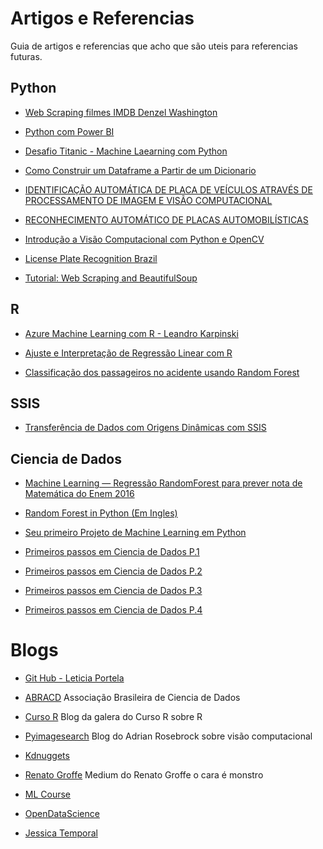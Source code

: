 # Artigos e Referencias
Guia de artigos e referencias que acho que são uteis para referencias futuras.


## Python
* [Web Scraping filmes IMDB Denzel Washington](https://www.linkedin.com/pulse/fazendo-web-scraping-com-dados-do-imdb-filmes-denzel-m-r-ribeiro/)

* [Python com Power BI](https://medium.com/@fernando.gama/integrando-e-explorando-a-linguagem-python-no-power-bi-6bd8ba0e60ed)

* [Desafio Titanic - Machine Laearning com Python](http://mundoia.com.br/tutorial/conheca-o-kaggle-e-participe-da-sua-primeira-competicao-de-machine-learning/)

* [Como Construir um Dataframe a Partir de um Dicionario](https://dicasdepython.com.br/pandas-como-construir-um-dataframe-a-partir-de-um-dicionario/)

* [IDENTIFICAÇÃO AUTOMÁTICA DE PLACA DE VEÍCULOS ATRAVÉS DE
PROCESSAMENTO DE IMAGEM E VISÃO COMPUTACIONAL](http://secitec.luzerna.ifc.edu.br/wp-content/uploads/sites/30/2018/04/Versao-Final-Artigo-para-SECITEC-2017-10-paginas.pdf)

* [RECONHECIMENTO AUTOMÁTICO DE PLACAS AUTOMOBILÍSTICAS](http://monografias.poli.ufrj.br/monografias/monopoli10023622.pdf)

* [Introdução a Visão
Computacional com
Python e OpenCV](http://professor.luzerna.ifc.edu.br/ricardo-antonello/wp-content/uploads/sites/8/2017/02/Livro-Introdu%C3%A7%C3%A3o-a-Vis%C3%A3o-Computacional-com-Python-e-OpenCV.pdf)

* [License Plate Recognition Brazil](https://www.dobitaobyte.com.br/lpr-license-plate-recognition-brazil-parte-1/)

* [Tutorial: Web Scraping and BeautifulSoup](https://www.dataquest.io/blog/web-scraping-beautifulsoup/)

## R
* [Azure Machine Learning com R - Leandro Karpinski](https://www.linkedin.com/pulse/colocando-o-r-para-trabalhar-azure-machine-learning-e-karpinski/)

* [Ajuste e Interpretação de Regressão Linear com R](https://medium.com/data-hackers/tutorial-ajuste-e-interpretação-de-regressão-linear-com-r-5b23c4ddb72)

* [Classificação dos passageiros no acidente usando Random Forest](https://rsilvio.shinyapps.io/Titanic/)

## SSIS

* [Transferência de Dados com Origens Dinâmicas com SSIS](https://www.youtube.com/watch?v=11YIITDywRM)

## Ciencia de Dados
* [Machine Learning — Regressão RandomForest para prever nota de Matemática do Enem 2016](https://medium.com/ensina-ai/machine-learning-randomforest-para-prever-nota-de-matem%C3%A1tica-do-enem-2016-8893b73882f4)

* [Random Forest in Python (Em Ingles)](https://towardsdatascience.com/random-forest-in-python-24d0893d51c0)

* [Seu primeiro Projeto de Machine Learning em Python](https://pessoalex.wordpress.com/2019/04/09/seu-primeiro-projeto-de-machine-learning-em-python-passo-a-passo/)

* [Primeiros passos em Ciencia de Dados P.1](https://www.linkedin.com/feed/update/urn:li:activity:6526937901106753536/)

* [Primeiros passos em Ciencia de Dados P.2](https://www.linkedin.com/feed/update/urn:li:activity:6527304767620861952/)

* [Primeiros passos em Ciencia de Dados P.3](https://www.linkedin.com/feed/update/urn:li:activity:6535125119797350401/)

* [Primeiros passos em Ciencia de Dados P.4](https://www.linkedin.com/feed/update/urn:li:activity:6550141249892954112/)


# Blogs

* [Git Hub - Leticia Portela](https://github.com/leportella/datascience-pizza)

* [ABRACD](https://abracd.org/) Associação Brasileira de Ciencia de Dados

* [Curso R](https://www.curso-r.com/) Blog da galera do Curso R sobre R

* [Pyimagesearch](https://www.pyimagesearch.com/) Blog do Adrian Rosebrock sobre visão computacional

* [Kdnuggets](https://www.kdnuggets.com/)

* [Renato Groffe](https://medium.com/@renato.groffe) Medium do Renato Groffe o cara é monstro

* [ML Course](https://mlcourse.ai/)

* [OpenDataScience](https://opendatascience.com/)

* [Jessica Temporal](https://jtemporal.com/)
